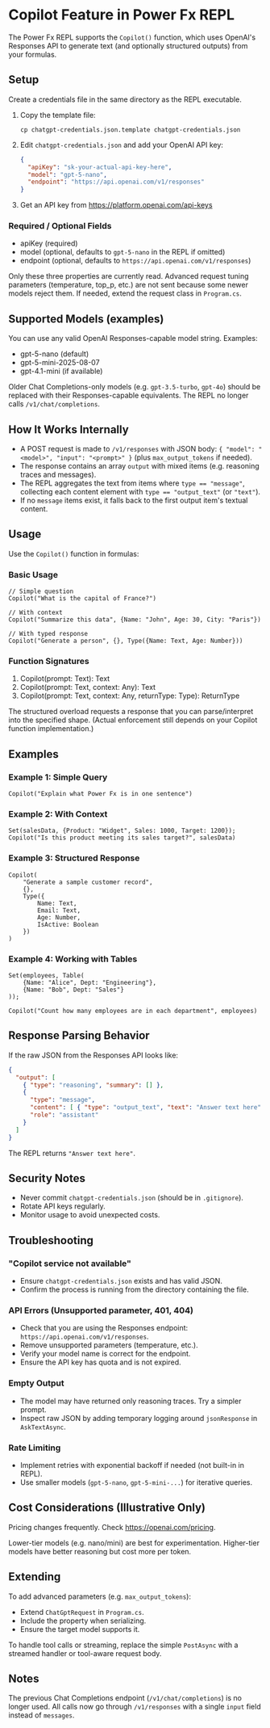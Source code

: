 # Copilot Feature in Power Fx REPL

The Power Fx REPL supports the `Copilot()` function, which uses OpenAI's Responses API to generate text (and optionally structured outputs) from your formulas.

## Setup

Create a credentials file in the same directory as the REPL executable.

1. Copy the template file:
   ```
   cp chatgpt-credentials.json.template chatgpt-credentials.json
   ```
2. Edit `chatgpt-credentials.json` and add your OpenAI API key:
   ```json
   {
     "apiKey": "sk-your-actual-api-key-here",
     "model": "gpt-5-nano",
     "endpoint": "https://api.openai.com/v1/responses"
   }
   ```
3. Get an API key from https://platform.openai.com/api-keys

### Required / Optional Fields
- apiKey (required)
- model (optional, defaults to `gpt-5-nano` in the REPL if omitted)
- endpoint (optional, defaults to `https://api.openai.com/v1/responses`)

Only these three properties are currently read. Advanced request tuning parameters (temperature, top_p, etc.) are not sent because some newer models reject them. If needed, extend the request class in `Program.cs`.

## Supported Models (examples)
You can use any valid OpenAI Responses-capable model string. Examples:
- gpt-5-nano (default)
- gpt-5-mini-2025-08-07
- gpt-4.1-mini (if available)

Older Chat Completions-only models (e.g. `gpt-3.5-turbo`, `gpt-4o`) should be replaced with their Responses-capable equivalents. The REPL no longer calls `/v1/chat/completions`.

## How It Works Internally
- A POST request is made to `/v1/responses` with JSON body: `{ "model": "<model>", "input": "<prompt>" }` (plus `max_output_tokens` if needed).
- The response contains an array `output` with mixed items (e.g. reasoning traces and messages).
- The REPL aggregates the text from items where `type == "message"`, collecting each content element with `type == "output_text"` (or `"text"`).
- If no `message` items exist, it falls back to the first output item's textual content.

## Usage
Use the `Copilot()` function in formulas:

### Basic Usage
```powerf
// Simple question
Copilot("What is the capital of France?")

// With context
Copilot("Summarize this data", {Name: "John", Age: 30, City: "Paris"})

// With typed response
Copilot("Generate a person", {}, Type({Name: Text, Age: Number}))
```

### Function Signatures
1. Copilot(prompt: Text): Text
2. Copilot(prompt: Text, context: Any): Text
3. Copilot(prompt: Text, context: Any, returnType: Type): ReturnType

The structured overload requests a response that you can parse/interpret into the specified shape. (Actual enforcement still depends on your Copilot function implementation.)

## Examples

### Example 1: Simple Query
```powerf
Copilot("Explain what Power Fx is in one sentence")
```

### Example 2: With Context
```powerf
Set(salesData, {Product: "Widget", Sales: 1000, Target: 1200});
Copilot("Is this product meeting its sales target?", salesData)
```

### Example 3: Structured Response
```powerf
Copilot(
    "Generate a sample customer record", 
    {},
    Type({
        Name: Text,
        Email: Text,
        Age: Number,
        IsActive: Boolean
    })
)
```

### Example 4: Working with Tables
```powerf
Set(employees, Table(
    {Name: "Alice", Dept: "Engineering"},
    {Name: "Bob", Dept: "Sales"}
));

Copilot("Count how many employees are in each department", employees)
```

## Response Parsing Behavior
If the raw JSON from the Responses API looks like:
```json
{
  "output": [
    { "type": "reasoning", "summary": [] },
    {
      "type": "message",
      "content": [ { "type": "output_text", "text": "Answer text here" } ],
      "role": "assistant"
    }
  ]
}
```
The REPL returns `"Answer text here"`.

## Security Notes
- Never commit `chatgpt-credentials.json` (should be in `.gitignore`).
- Rotate API keys regularly.
- Monitor usage to avoid unexpected costs.

## Troubleshooting

### "Copilot service not available"
- Ensure `chatgpt-credentials.json` exists and has valid JSON.
- Confirm the process is running from the directory containing the file.

### API Errors (Unsupported parameter, 401, 404)
- Check that you are using the Responses endpoint: `https://api.openai.com/v1/responses`.
- Remove unsupported parameters (temperature, etc.).
- Verify your model name is correct for the endpoint.
- Ensure the API key has quota and is not expired.

### Empty Output
- The model may have returned only reasoning traces. Try a simpler prompt.
- Inspect raw JSON by adding temporary logging around `jsonResponse` in `AskTextAsync`.

### Rate Limiting
- Implement retries with exponential backoff if needed (not built-in in REPL).
- Use smaller models (`gpt-5-nano`, `gpt-5-mini-...`) for iterative queries.

## Cost Considerations (Illustrative Only)
Pricing changes frequently. Check https://openai.com/pricing.

Lower-tier models (e.g. nano/mini) are best for experimentation. Higher-tier models have better reasoning but cost more per token.

## Extending
To add advanced parameters (e.g. `max_output_tokens`):
- Extend `ChatGptRequest` in `Program.cs`.
- Include the property when serializing.
- Ensure the target model supports it.

To handle tool calls or streaming, replace the simple `PostAsync` with a streamed handler or tool-aware request body.

## Notes
The previous Chat Completions endpoint (`/v1/chat/completions`) is no longer used. All calls now go through `/v1/responses` with a single `input` field instead of `messages`.
